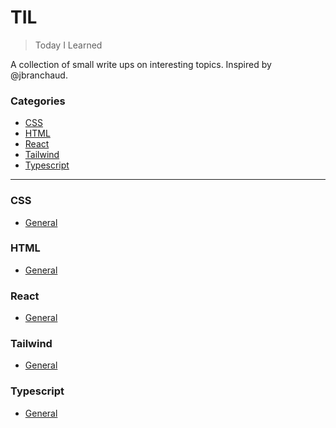 # TIL

> Today I Learned

A collection of small write ups on interesting topics. Inspired by @jbranchaud.

### Categories

* [CSS](#CSS)
* [HTML](#HTML)
* [React](#React)
* [Tailwind](#Tailwind)
* [Typescript](#Typescript)


---

### CSS
- [General](CSS/general.md)

### HTML
- [General](HTML/general.md)

### React
- [General](React/general.md)

### Tailwind
- [General](Tailwind/general.md)

### Typescript
- [General](Typescript/general.md)